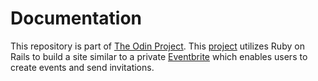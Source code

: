 # Documentation

This repository is part of [The Odin Project](http://www.theodinproject.com). This [project](http://www.theodinproject.com/ruby-on-rails/associations) utilizes Ruby on Rails to build a site similar to a private [Eventbrite](https://www.eventbrite.com/) which enables users to create events and send invitations. 